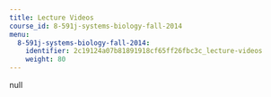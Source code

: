 ```yaml
---
title: Lecture Videos
course_id: 8-591j-systems-biology-fall-2014
menu:
  8-591j-systems-biology-fall-2014:
    identifier: 2c19124a07b81891918cf65ff26fbc3c_lecture-videos
    weight: 80
---
```

null